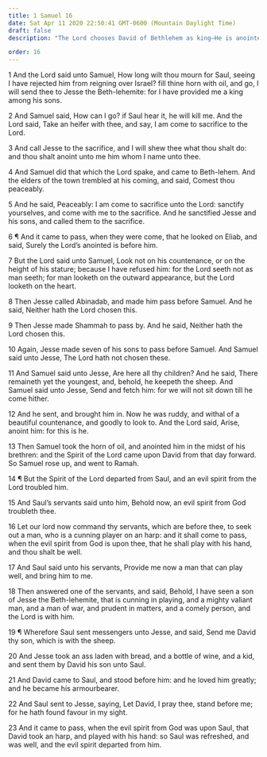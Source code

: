 ```yaml
---
title: 1 Samuel 16
date: Sat Apr 11 2020 22:50:41 GMT-0600 (Mountain Daylight Time)
draft: false
description: "The Lord chooses David of Bethlehem as king—He is anointed by Samuel—Saul chooses David as his companion and armor bearer."

order: 16
---
```

    
1 And the Lord said unto Samuel, How long wilt thou mourn for Saul, seeing I have rejected him from reigning over Israel? fill thine horn with oil, and go, I will send thee to Jesse the Beth-lehemite: for I have provided me a king among his sons.

2 And Samuel said, How can I go? if Saul hear it, he will kill me. And the Lord said, Take an heifer with thee, and say, I am come to sacrifice to the Lord.

3 And call Jesse to the sacrifice, and I will shew thee what thou shalt do: and thou shalt anoint unto me him whom I name unto thee.

4 And Samuel did that which the Lord spake, and came to Beth-lehem. And the elders of the town trembled at his coming, and said, Comest thou peaceably.

5 And he said, Peaceably: I am come to sacrifice unto the Lord: sanctify yourselves, and come with me to the sacrifice. And he sanctified Jesse and his sons, and called them to the sacrifice.

6 ¶ And it came to pass, when they were come, that he looked on Eliab, and said, Surely the Lord’s anointed is before him.

7 But the Lord said unto Samuel, Look not on his countenance, or on the height of his stature; because I have refused him: for the Lord seeth not as man seeth; for man looketh on the outward appearance, but the Lord looketh on the heart.

8 Then Jesse called Abinadab, and made him pass before Samuel. And he said, Neither hath the Lord chosen this.

9 Then Jesse made Shammah to pass by. And he said, Neither hath the Lord chosen this.

10 Again, Jesse made seven of his sons to pass before Samuel. And Samuel said unto Jesse, The Lord hath not chosen these.

11 And Samuel said unto Jesse, Are here all thy children? And he said, There remaineth yet the youngest, and, behold, he keepeth the sheep. And Samuel said unto Jesse, Send and fetch him: for we will not sit down till he come hither.

12 And he sent, and brought him in. Now he was ruddy, and withal of a beautiful countenance, and goodly to look to. And the Lord said, Arise, anoint him: for this is he.

13 Then Samuel took the horn of oil, and anointed him in the midst of his brethren: and the Spirit of the Lord came upon David from that day forward. So Samuel rose up, and went to Ramah.

14 ¶ But the Spirit of the Lord departed from Saul, and an evil spirit from the Lord troubled him.

15 And Saul’s servants said unto him, Behold now, an evil spirit from God troubleth thee.

16 Let our lord now command thy servants, which are before thee, to seek out a man, who is a cunning player on an harp: and it shall come to pass, when the evil spirit from God is upon thee, that he shall play with his hand, and thou shalt be well.

17 And Saul said unto his servants, Provide me now a man that can play well, and bring him to me.

18 Then answered one of the servants, and said, Behold, I have seen a son of Jesse the Beth-lehemite, that is cunning in playing, and a mighty valiant man, and a man of war, and prudent in matters, and a comely person, and the Lord is with him.

19 ¶ Wherefore Saul sent messengers unto Jesse, and said, Send me David thy son, which is with the sheep.

20 And Jesse took an ass laden with bread, and a bottle of wine, and a kid, and sent them by David his son unto Saul.

21 And David came to Saul, and stood before him: and he loved him greatly; and he became his armourbearer.

22 And Saul sent to Jesse, saying, Let David, I pray thee, stand before me; for he hath found favour in my sight.

23 And it came to pass, when the evil spirit from God was upon Saul, that David took an harp, and played with his hand: so Saul was refreshed, and was well, and the evil spirit departed from him.
